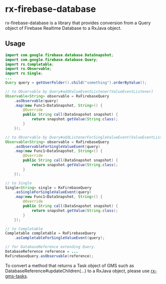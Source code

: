 # rx-firebase-database

rx-firebase-database is a library that provides conversion from a Query object of Firebase Realtime Database to a RxJava object.

## Usage

```java
import com.google.firebase.database.DataSnapshot;
import com.google.firebase.database.Query;
import rx.Completable;
import rx.Observable;
import rx.Single;
...
Query query = getUserFolder().child("something").orderByValue();

// to Observable by Query#addValueEventListener(ValueEventListener)
Observable<String> observable = RxFirebaseQuery
    .asObservable(query)
    .map(new Func1<DataSnapshot, String>() {
        @Override
        public String call(DataSnapshot snapshot) {
            return snapshot.getValue(String.class);
        }
    });

// to Observable by Query#addListenerForSingleValueEvent(ValueEventListener)
Observable<String> observable = RxFirebaseQuery
    .asObservableForSingleValueEvent(query)
    .map(new Func1<DataSnapshot, String>() {
        @Override
        public String call(DataSnapshot snapshot) {
            return snapshot.getValue(String.class);
        }
    });

// to Single
Single<String> single = RxFirebaseQuery
    .asSingleForSingleValueEvent(query)
    .map(new Func1<DataSnapshot, String>() {
        @Override
        public String call(DataSnapshot snapshot) {
            return snapshot.getValue(String.class);
        }
    });

// to Completable
Completable completable = RxFirebaseQuery
    .asCompletableForSingleValueEvent(query);

// for DatabaseReference extending Query.
DatabaseReference reference = ...
RxFirebaseQuery.asObservable(reference);
```

To convert a method that returns a Task object of GMS such as DatabaseReference#updateChildren(...) to a RxJava object, please use [rx-gms-tasks](https://github.com/lakeel-altla/rx-gms-tasks).

